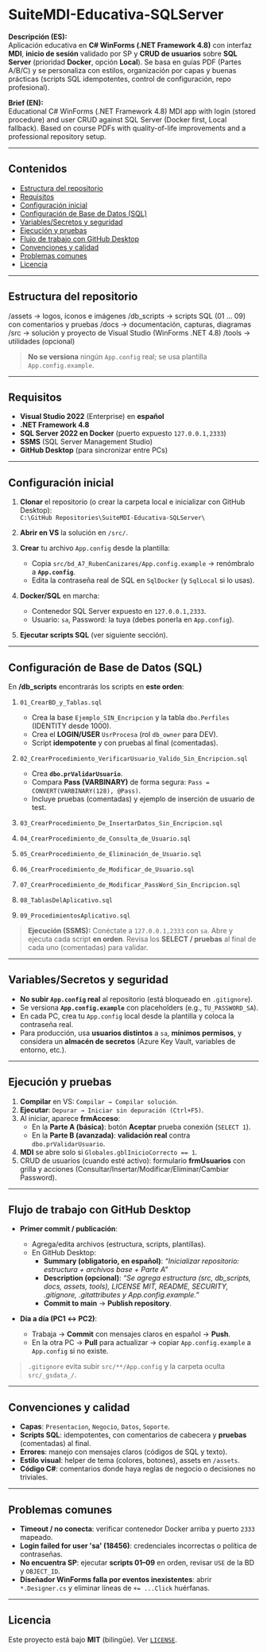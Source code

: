 # SuiteMDI-Educativa-SQLServer

**Descripción (ES):**  
Aplicación educativa en **C# WinForms (.NET Framework 4.8)** con interfaz **MDI**, **inicio de sesión** validado por SP y **CRUD de usuarios** sobre **SQL Server** (prioridad **Docker**, opción **Local**). Se basa en guías PDF (Partes A/B/C) y se personaliza con estilos, organización por capas y buenas prácticas (scripts SQL idempotentes, control de configuración, repo profesional).

**Brief (EN):**  
Educational C# WinForms (.NET Framework 4.8) MDI app with login (stored procedure) and user CRUD against SQL Server (Docker first, Local fallback). Based on course PDFs with quality-of-life improvements and a professional repository setup.

---

## Contenidos

- [Estructura del repositorio](#estructura-del-repositorio)
- [Requisitos](#requisitos)
- [Configuración inicial](#configuración-inicial)
- [Configuración de Base de Datos (SQL)](#configuración-de-base-de-datos-sql)
- [Variables/Secretos y seguridad](#variablessecretos-y-seguridad)
- [Ejecución y pruebas](#ejecución-y-pruebas)
- [Flujo de trabajo con GitHub Desktop](#flujo-de-trabajo-con-github-desktop)
- [Convenciones y calidad](#convenciones-y-calidad)
- [Problemas comunes](#problemas-comunes)
- [Licencia](#licencia)

---

## Estructura del repositorio
/assets      → logos, íconos e imágenes
/db_scripts  → scripts SQL (01 … 09) con comentarios y pruebas
/docs        → documentación, capturas, diagramas
/src         → solución y proyecto de Visual Studio (WinForms .NET 4.8)
/tools       → utilidades (opcional)

> **No se versiona** ningún `App.config` real; se usa plantilla `App.config.example`.

---

## Requisitos

- **Visual Studio 2022** (Enterprise) en **español**
- **.NET Framework 4.8**
- **SQL Server 2022 en Docker** (puerto expuesto `127.0.0.1,2333`)
- **SSMS** (SQL Server Management Studio)
- **GitHub Desktop** (para sincronizar entre PCs)

---

## Configuración inicial

1. **Clonar** el repositorio (o crear la carpeta local e inicializar con GitHub Desktop):  
   `C:\GitHub Repositories\SuiteMDI-Educativa-SQLServer\`

2. **Abrir en VS** la solución en `/src/`.

3. **Crear** tu archivo `App.config` desde la plantilla:
   - Copia `src/bd_A7_RubenCanizares/App.config.example` → renómbralo a **`App.config`**.
   - Edita la contraseña real de SQL en `SqlDocker` (y `SqlLocal` si lo usas).

4. **Docker/SQL** en marcha:
   - Contenedor SQL Server expuesto en `127.0.0.1,2333`.
   - Usuario: `sa`, Password: la tuya (debes ponerla en `App.config`).

5. **Ejecutar scripts SQL** (ver siguiente sección).

---

## Configuración de Base de Datos (SQL)

En **/db_scripts** encontrarás los scripts en **este orden**:

1. `01_CrearBD_y_Tablas.sql`  
   - Crea la base `Ejemplo_SIN_Encripcion` y la tabla `dbo.Perfiles` (IDENTITY desde 1000).  
   - Crea el **LOGIN/USER** `UsrProcesa` (rol `db_owner` para DEV).  
   - Script **idempotente** y con pruebas al final (comentadas).

2. `02_CrearProcedimiento_VerificarUsuario_Valido_Sin_Encripcion.sql`  
   - Crea **`dbo.prValidarUsuario`**.  
   - Compara **Pass (VARBINARY)** de forma segura: `Pass = CONVERT(VARBINARY(128), @Pass)`.  
   - Incluye pruebas (comentadas) y ejemplo de inserción de usuario de test.

3. `03_CrearProcedimiento_De_InsertarDatos_Sin_Encripcion.sql`  
4. `04_CrearProcedimiento_de_Consulta_de_Usuario.sql`  
5. `05_CrearProcedimiento_de_Eliminación_de_Usuario.sql`  
6. `06_CrearProcedimiento_de_Modificar_de_Usuario.sql`  
7. `07_CrearProcedimiento_de_Modificar_PassWord_Sin_Encripcion.sql`  
8. `08_TablasDelAplicativo.sql`  
9. `09_ProcedimientosAplicativo.sql`

> **Ejecución (SSMS):** Conéctate a `127.0.0.1,2333` con `sa`. Abre y ejecuta cada script **en orden**. Revisa los **SELECT / pruebas** al final de cada uno (comentadas) para validar.

---

## Variables/Secretos y seguridad

- **No subir `App.config` real** al repositorio (está bloqueado en `.gitignore`).  
- Se versiona **`App.config.example`** con placeholders (e.g., `TU_PASSWORD_SA`).
- En cada PC, crea tu `App.config` local desde la plantilla y coloca la contraseña real.
- Para producción, usa **usuarios distintos** a `sa`, **mínimos permisos**, y considera un **almacén de secretos** (Azure Key Vault, variables de entorno, etc.).

---

## Ejecución y pruebas

1. **Compilar** en VS: `Compilar → Compilar solución`.  
2. **Ejecutar**: `Depurar → Iniciar sin depuración (Ctrl+F5)`.  
3. Al iniciar, aparece **frmAcceso**:  
   - En la **Parte A (básica)**: botón **Aceptar** prueba conexión (`SELECT 1`).  
   - En la **Parte B (avanzada)**: **validación real** contra `dbo.prValidarUsuario`.  
4. **MDI** se abre solo si `Globales.gblInicioCorrecto == 1`.  
5. CRUD de usuarios (cuando esté activo): formulario **frmUsuarios** con grilla y acciones (Consultar/Insertar/Modificar/Eliminar/Cambiar Password).

---

## Flujo de trabajo con GitHub Desktop

- **Primer commit / publicación**:  
  - Agrega/edita archivos (estructura, scripts, plantillas).  
  - En GitHub Desktop:  
    - **Summary (obligatorio, en español)**: _“Inicializar repositorio: estructura + archivos base + Parte A”_  
    - **Description (opcional)**: _“Se agrega estructura (src, db_scripts, docs, assets, tools), LICENSE MIT, README, SECURITY, .gitignore, .gitattributes y App.config.example.”_  
    - **Commit to main** → **Publish repository**.

- **Día a día (PC1 ↔ PC2)**:  
  - Trabaja → **Commit** con mensajes claros en español → **Push**.  
  - En la otra PC → **Pull** para actualizar → copiar `App.config.example` a `App.config` si no existe.

> `.gitignore` evita subir `src/**/App.config` y la carpeta oculta `src/_gsdata_/`.

---

## Convenciones y calidad

- **Capas**: `Presentacion`, `Negocio`, `Datos`, `Soporte`.  
- **Scripts SQL**: idempotentes, con comentarios de cabecera y **pruebas** (comentadas) al final.  
- **Errores**: manejo con mensajes claros (códigos de SQL y texto).  
- **Estilo visual**: helper de tema (colores, botones), assets en `/assets`.  
- **Código C#**: comentarios donde haya reglas de negocio o decisiones no triviales.

---

## Problemas comunes

- **Timeout / no conecta**: verificar contenedor Docker arriba y puerto `2333` mapeado.  
- **Login failed for user 'sa' (18456)**: credenciales incorrectas o política de contraseñas.  
- **No encuentra SP**: ejecutar **scripts 01–09** en orden, revisar `USE` de la BD y `OBJECT_ID`.  
- **Diseñador WinForms falla por eventos inexistentes**: abrir `*.Designer.cs` y eliminar líneas de `+= ...Click` huérfanas.

---

## Licencia

Este proyecto está bajo **MIT** (bilingüe). Ver [`LICENSE`](./LICENSE).